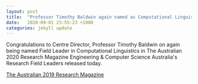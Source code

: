 ```yaml
---
layout: post
title:  "Professor Timothy Baldwin again named as Computational Linguistics Field Leader in The Australian 2020 Research Magazine"
date:   2020-09-01 23:55:23 +1000
categories: jekyll update
---
```

Congratulations to Centre Director, Professor Timothy Baldwin on again being named Field Leader in Computational Linguistics in The Australian 2020 Research Magazine Engineering & Computer Science Australia's Research Field Leaders released today.

[The Australian 2019 Research Magazine](https://specialreports.theaustralian.com.au/1540291/contents/)



